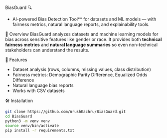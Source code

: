  BiasGuard 🔍
- AI-powered Bias Detection Tool** for datasets and ML models — with fairness metrics, natural language reports, and explainability tools.

 📌 Overview
BiasGuard analyzes datasets and machine learning models for bias across sensitive features like gender or race. It provides both **technical fairness metrics** and **natural language summaries** so even non-technical stakeholders can understand the results.

 🚀 Features
- Dataset analysis (rows, columns, missing values, class distribution)
- Fairness metrics: Demographic Parity Difference, Equalized Odds Difference
- Natural language bias reports
- Works with CSV datasets

 🛠 Installation
```bash
git clone https://github.com/ArushKachru/BiasGuard.git
cd BiasGuard
python3 -m venv venv
source venv/bin/activate
pip install -r requirements.txt
